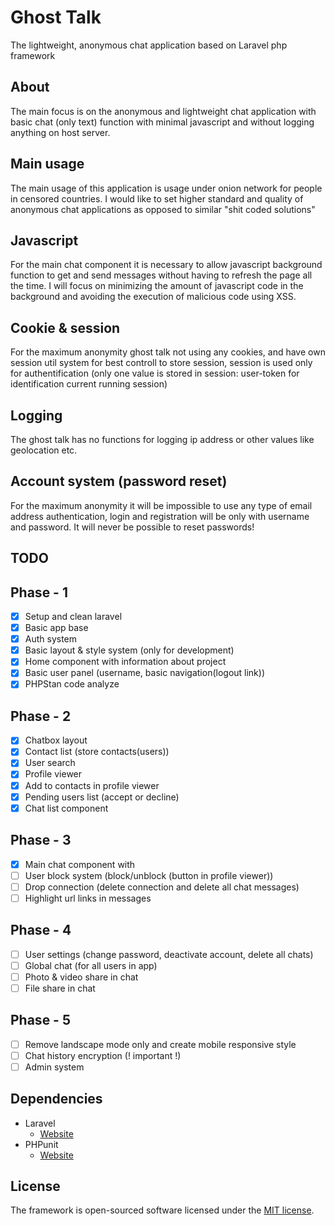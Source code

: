 # Ghost Talk
The lightweight, anonymous chat application based on Laravel php framework

## About
The main focus is on the anonymous and lightweight chat application with basic chat (only text) function with minimal javascript and without logging anything on host server.

## Main usage
The main usage of this application is usage under onion network for people in censored countries. 
I would like to set higher standard and quality of anonymous chat applications as opposed to similar "shit coded solutions"

## Javascript
For the main chat component it is necessary to allow javascript background function to get and send messages without having to refresh the page all the time.
I will focus on minimizing the amount of javascript code in the background and avoiding the execution of malicious code using XSS.

## Cookie & session
For the maximum anonymity ghost talk not using any cookies, and have own session util system for best controll to store session, session is used only for authentification (only one value is stored in session: user-token for identification current running session)

## Logging
The ghost talk has no functions for logging ip address or other values like geolocation etc.

## Account system (password reset)
For the maximum anonymity it will be impossible to use any type of email address authentication, login and registration will be only with username and password. It will never be possible to reset passwords!

## TODO
## Phase - 1
   - [X] Setup and clean laravel
   - [X] Basic app base
   - [X] Auth system
   - [X] Basic layout & style system (only for development)
   - [X] Home component with information about project
   - [X] Basic user panel (username, basic navigation(logout link))
   - [X] PHPStan code analyze 
## Phase - 2
   - [X] Chatbox layout
   - [X] Contact list (store contacts(users))
   - [X] User search 
   - [X] Profile viewer 
   - [X] Add to contacts in profile viewer
   - [X] Pending users list (accept or decline)
   - [X] Chat list component
## Phase - 3
   - [X] Main chat component with
   - [ ] User block system (block/unblock (button in profile viewer))
   - [ ] Drop connection (delete connection and delete all chat messages)
   - [ ] Highlight url links in messages
## Phase - 4
   - [ ] User settings (change password, deactivate account, delete all chats)
   - [ ] Global chat (for all users in app)
   - [ ] Photo & video share in chat
   - [ ] File share in chat
## Phase - 5
   - [ ] Remove landscape mode only and create mobile responsive style
   - [ ] Chat history encryption (! important !)
   - [ ] Admin system

## Dependencies 
* Laravel
   * [Website](https://laravel.com/)
* PHPunit
   * [Website](https://phpunit.de/)
   
## License
The framework is open-sourced software licensed under the [MIT license](https://opensource.org/licenses/MIT).
